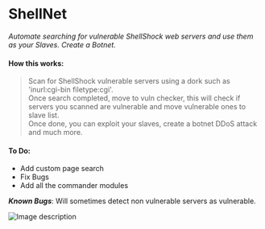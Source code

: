 # ShellNet
_Automate searching for vulnerable ShellShock web servers and use them as your Slaves. Create a Botnet._

  
#### How this works:
> Scan for ShellShock vulnerable servers using a dork such as 'inurl:cgi-bin filetype:cgi'.  
> Once search completed, move to vuln checker, this will check if servers you scanned are vulnerable and move vulnerable ones to slave list.  
> Once done, you can exploit your slaves, create a botnet DDoS attack and much more.  
  
  
#### To Do:
* Add custom page search
* Fix Bugs
* Add all the commander modules
  
  
**_Known Bugs_**:
Will sometimes detect non vulnerable servers as vulnerable.  

![Image description](https://cdn.discordapp.com/attachments/609285777691508736/689677695495569412/unknown.png)
